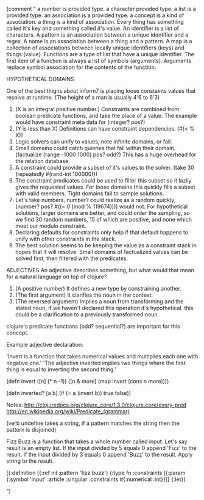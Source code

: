 
(comment
"
a number is provided type.
a character provided type.
a list is a provided type.
an association is a provided type.
a concept is a kind of association.
a thing is a kind of association.
Every thing has something called it's key and something called it's value.
An identifier is a list of characters.
A pattern is an association between a unique identifier and a regex.
A name is an association between a thing and a pattern.
A map is a collection of associations between locally unique identifiers (keys) and things (value).
Functions are a type of list that have a unique identifier.
The first item of a function is always a list of symbols (arguments).
Arguments replace symbol association for the contents of the function.


HYPOTHETICAL DOMAINS

  One of the best thigns about inform7 is placing loose constaints values that resolve at runtime.
  (The height of a man is usually 4'6 to 6'3)



  1. (X is an integral positive number.)
  Constraints are combined from boolean predicate functions, and take the place of a value.
  The example would have constraint meta data for (integer? pos?)
  2. (Y is less than X)
  Definitions can have constraint dependencies. (#(< % X))
  3. Logic solvers can unify to values, note infinite domains, or fail.
  4. Small domains could catch quieries that fall within their domain.
     (factualize (range -1000 1000) pos? odd?)
     This has a huge overhead for the relation database
  5. A constraint could provide a subset of it's values to the solver.
     (take 30 (repeatedly #(rand-int 100000)))
  6. The constraint predicates could be used to filter this subset so it lazily gives the requested
     values. For loose domains this quickly fills a subset with valid members.  Tight domains fail to
     sample solutions.
  7. Let's take numbers, number? could realize as a random quickly,
     (number? pos? #((= 0 (mod % 119674)))) would not.  For hypothetical solutions,
     larger domains are better, and could order the sampling, so we find 30 random numbers,
     15 of which are positive, and none which meet our modulo constraint.
  8. Declaring defaults for constraints only help if that default happens to unify with other constraints
     in the stack.
  9. The best solution seems to be keeping the value as a constraint stack in hopes that it will resolve.
     Small domains of factualized values can be solved first, then filtered with the predicates.


ADJECTIVES
  An adjective describes something, but what would that mean for a natural language on top of clojure?

  1. (A positive number) It defines a new type by constraining another.
  2. (The first argument) It clarifies the noun in the context.
  3. (The reversed argument) Implies a noun from transforming and the stated noun,
      if we haven't declared this operation it's hypothetical.
      this could be a clarification to a previously transformed noun.

  clojure's predicate functions (odd? sequential?) are important for this concept.

  Example adjective declaration:

  'Invert is a function that takes numerical values and multiplies each one with negative one.'
  'The adjective inverted implies two things where the first thing is equal to inverting the second thing.'

(defn invert
  ([n] (* n -1))
  ([n & more]
    (map invert (cons n more))))

(defn inverted? [a b]
  (if (= a (invert b)) true false))


  Notes: http://clojuredocs.org/clojure_core/1.3.0/clojure.core/every-pred
         http://en.wikipedia.org/wiki/Predicate_(grammar)

(verb undefine takes a string,
  if a pattern matches the string then the pattern is disjoined)


 Fizz Buzz is a function that takes a whole number called input.
  Let's say result is an empty list.
  If the input divided by 5 equals 0 append 'Fizz' to the result.
  If the input divided by 3 equals 0 append 'Buzz' to the result.
  Apply string to the result.

[{:definition
    [{:ref nil :pattern 'fizz buzz'}
     {:type fn
      :constraints
        [{:param {:symbol 'input'
                  :article :singular
                  :constraints #{:numerical :int}}]}
  {:let}]


  ")
